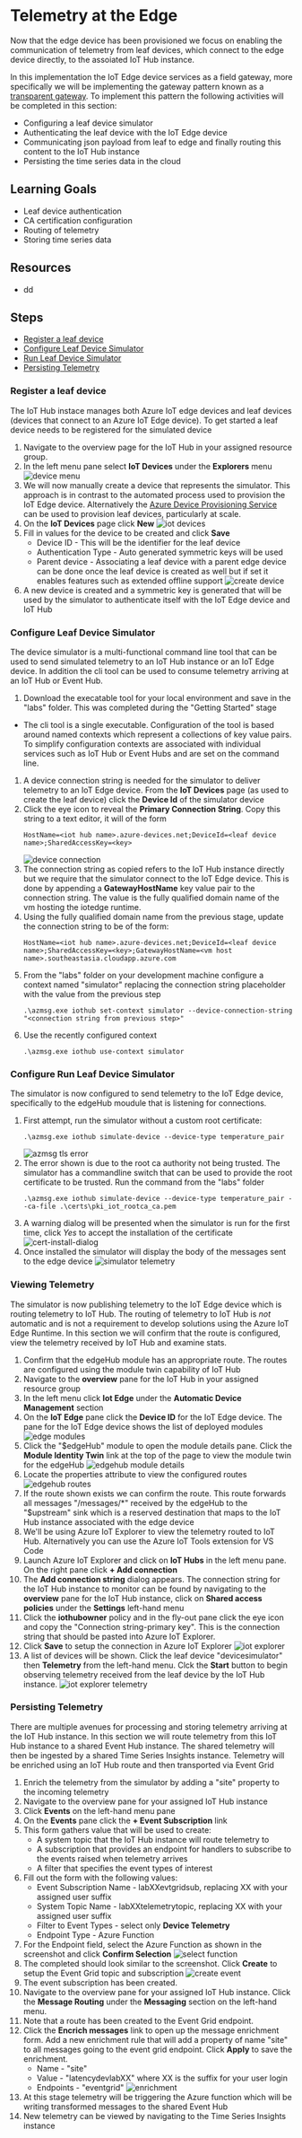 # Telemetry at the Edge
Now that the edge device has been provisioned we focus on enabling the communication of telemetry from leaf devices, which connect to the edge device directly, to the assoiated IoT Hub instance. 

In this implementation the IoT Edge device services as a field gateway, more specifically we will be implementing the gateway pattern known as a [transparent gateway](https://docs.microsoft.com/en-us/azure/iot-edge/iot-edge-as-gateway?view=iotedge-2018-06). To implement this pattern the following activities will be completed in this section:
- Configuring a leaf device simulator
- Authenticating the leaf device with the IoT Edge device
- Communicating json payload from leaf to edge and finally routing this content to the IoT Hub instance
- Persisting the time series data in the cloud 


## Learning Goals
* Leaf device authentication  
* CA certification configuration
* Routing of telemetry
* Storing time series data


## Resources
* dd

## Steps
* [Register a leaf device](#register-a-leaf-device)
* [Configure Leaf Device Simulator](#configure-leaf-device-simulator)
* [Run Leaf Device Simulator](#run-leaf-device-simulator)
* [Persisting Telemetry](#persisting-telemetry)

### Register a leaf device 
The IoT Hub instace manages both Azure IoT edge devices and leaf devices (devices that connect to an Azure IoT Edge device). To get started a leaf device needs to be registered for the simulated device
1. Navigate to the overview page for the IoT Hub in your assigned resource group. 
1. In the left menu pane select **IoT Devices** under the **Explorers** menu 
![device menu](assets/menu-iothub-device.png)
1. We will now manually create a device that represents the simulator. This approach is in contrast to the automated process used to provision the IoT Edge device. Alternatively the [Azure Device Provisioning Service](https://docs.microsoft.com/en-us/azure/iot-dps/about-iot-dps#when-to-use-device-provisioning-service) can be used to provision leaf devices, particularly at scale. 
1. On the **IoT Devices** page click **New**
![iot devices](assets/iot-devices.png)
2. Fill in values for the device to be created and click **Save**
    - Device ID - This will be the identifier for the leaf device
    - Authentication Type - Auto generated symmetric keys will be used
    - Parent device - Associating a leaf device with a parent edge device can be done once the leaf device is created as well but if set it enables features such as extended offline support
![create device](assets/create-new-device.png)
1. A new device is created and a symmetric key is generated that will be used by the simulator to authenticate itself with the IoT Edge device and IoT Hub


### Configure Leaf Device Simulator
The device simulator is a multi-functional command line tool that can be used to send simulated telemetry to an IoT Hub instance or an IoT Edge device. In addition the cli tool can be used to consume telemetry arriving at an IoT Hub or Event Hub. 
1. Download the execatable tool for your local environment and save in the "labs" folder. This was completed during the "Getting Started" stage
- The cli tool is a single executable. Configuration of the tool is based around named contexts which represent a collections of key value pairs. To simplify configuration contexts are associated with individual services such as IoT Hub or Event Hubs and are set on the command line. 
1. A device connection string is needed for the simulator to deliver telemetry to an IoT Edge device. From the **IoT Devices** page (as used to create the leaf device) click the **Device Id** of the simulator device
1. Click the eye icon to reveal the **Primary Connection String**. Copy this string to a text editor, it will of the form 
   ```
   HostName=<iot hub name>.azure-devices.net;DeviceId=<leaf device name>;SharedAccessKey=<key>
   ```
   ![device connection](assets/device-conn-string.png)
1. The connection string as copied refers to the IoT Hub instance directly but we require that the simulator connect to the IoT Edge device. This is done by appending a **GatewayHostName** key value pair to the connection string. The value is the fully qualified domain name of the vm hosting the iotedge runtime. 
1. Using the fully qualified domain name from the previous stage, update the connection string to be of the form:  
   ```
   HostName=<iot hub name>.azure-devices.net;DeviceId=<leaf device name>;SharedAccessKey=<key>;GatewayHostName=<vm host name>.southeastasia.cloudapp.azure.com
   ```
1. From the "labs" folder on your development machine configure a context named "simulator" replacing the connection string placeholder with the value from the previous step
   ```
   .\azmsg.exe iothub set-context simulator --device-connection-string "<connection string from previous step>"
   ```
1. Use the recently configured context
   ```
   .\azmsg.exe iothub use-context simulator
   ```

### Configure Run Leaf Device Simulator
The simulator is now configured to send telemetry to the IoT Edge device, specifically to the edgeHub moudule that is listening for connections. 
1. First attempt, run the simulator without a custom root certificate:
   ```
   .\azmsg.exe iothub simulate-device --device-type temperature_pair
   ```
   ![azmsg tls error](assets/azmsg-tls-error.png)
1. The error shown is due to the root ca authority not being trusted. The simulator has a commandline switch that can be used to provide the root certificate to be trusted. Run the command from the "labs" folder
   ```
   .\azmsg.exe iothub simulate-device --device-type temperature_pair --ca-file .\certs\pki_iot_rootca_ca.pem
   ```
1. A warning dialog will be presented when the simulator is run for the first time, click *Yes* to accept the installation of the certificate
   ![cert-install-dialog](assets/ca-cert-warn.png)
1. Once installed the simulator will display the body of the messages sent to the edge device
   ![simulator telemetry](assets/azmsg-telemetry.png)

### Viewing Telemetry
The simulator is now publishing telemetry to the IoT Edge device which is routing telemetry to IoT Hub. The routing of telemetry to IoT Hub is *not* automatic and is not a requirement to develop solutions using the Azure IoT Edge Runtime. In this section we will confirm that the route is configured, view the telemetry received by IoT Hub and examine stats.
1. Confirm that the edgeHub module has an appropriate route. The routes are configured using the module twin capability of IoT Hub
1. Navigate to the **overview** pane for the IoT Hub in your assigned resource group
1. In the left menu click **Iot Edge** under the **Automatic Device Management** section
1. On the **IoT Edge** pane click the **Device ID** for the IoT Edge device. The pane for the IoT Edge device shows the list of deployed modules
   ![edge modules](assets/edge-modules.png)
1. Click the "$edgeHub" module to open the module details pane. Click the **Module Identity Twin** link at the top of the page to view the module twin for the edgeHub
   ![edgehub module details](assets/edgehub-module-details.png)
1. Locate the properties attribute to view the configured routes
   ![edgehub routes](assets/edgehub-module-route.png)
1. If the route shown exists we can confirm the route. This route forwards all messages "/messages/*" received by the edgeHub to the "$upstream" sink which is a reserved destination that maps to the IoT Hub instance associated with the edge device
1. We'll be using Azure IoT Explorer to view the telemetry routed to IoT Hub. Alternatively you can use the Azure IoT Tools extension for VS Code
1. Launch Azure IoT Explorer and click on **IoT Hubs** in the left menu pane. On the right pane click **+ Add connection**
1. The **Add connection string** dialog appears. The connection string for the IoT Hub instance to monitor can be found by navigating to the **overview** pane for the IoT Hub instance, click on **Shared access policies** under the **Settings** left-hand menu
1. Click the **iothubowner** policy and in the fly-out pane click the eye icon and copy the "Connection string-primary key". This is the connection string that should be pasted into Azure IoT Explorer.
1. Click **Save** to setup the connection in Azure IoT Explorer
   ![iot explorer](assets/iot-explorer-connection-string.png)
1. A list of devices will be shown. Click the leaf device "devicesimulator" then **Telemetry** from the left-hand menu. Clck the **Start** button to begin observing telemetry received from the leaf device by the IoT Hub instance.
   ![iot explorer telemetry](assets/iot-explorer-telemetry.png)


### Persisting Telemetry
There are multiple avenues for processing and storing telemetry arriving at the IoT Hub instance. In this section we will route telemetry from this IoT Hub instance to a shared Event Hub instance. The shared telemetry will then be ingested by a shared Time Series Insights instance. Telemetry will be enriched using an IoT Hub route and then transported via Event Grid
1. Enrich the telemetry from the simulator by adding a "site" property to the incoming telemetry
1. Navigate to the overview pane for your assigned IoT Hub instance
1. Click **Events** on the left-hand menu pane
1. On the **Events** pane click the **+ Event Subscription** link
1. This form gathers value that will be used to create:
   - A system topic that the IoT Hub instance will route telemetry to
   - A subscription that provides an endpoint for handlers to subscribe to the events raised when telemetry arrives
   - A filter that specifies the event types of interest
1. Fill out the form with the following values:
   - Event Subscription Name - labXXevtgridsub, replacing XX with your assigned user suffix
   - System Topic Name - labXXtelemetrytopic, replacing XX with your assigned user suffix
   - Filter to Event Types - select only **Device Telemetry**
   - Endpoint Type - Azure Function
1. For the Endpoint field, select the Azure Function as shown in the screenshot and click **Confirm Selection**
   ![select function](assets/select-azure-function.png)
1. The completed should look similar to the screenshot. Click **Create** to setup the Event Grid topic and subscription
   ![create event](assets/create-event.png)
1. The event subscription has been created.
1. Navigate to the overview pane for your assigned IoT Hub instance. Click the **Message Routing** under the **Messaging** section on the left-hand menu. 
1. Note that a route has been created to the Event Grid endpoint. 
1. Click the **Encrich messages** link to open up the message enrichment form. Add a new enrichment rule that will add a property of name "site" to all messages going to the event grid endpoint. Click **Apply** to save the enrichment.
   - Name - "site"
   - Value - "latencydevlabXX" where XX is the suffix for your user login
   - Endpoints - "eventgrid"
   ![enrichment](assets/enrich-message.png)
1. At this stage telemetry will be triggering the Azure function which will be writing transformed messages to the shared Event Hub
1. New telemetry can be viewed by navigating to the Time Series Insights instance

